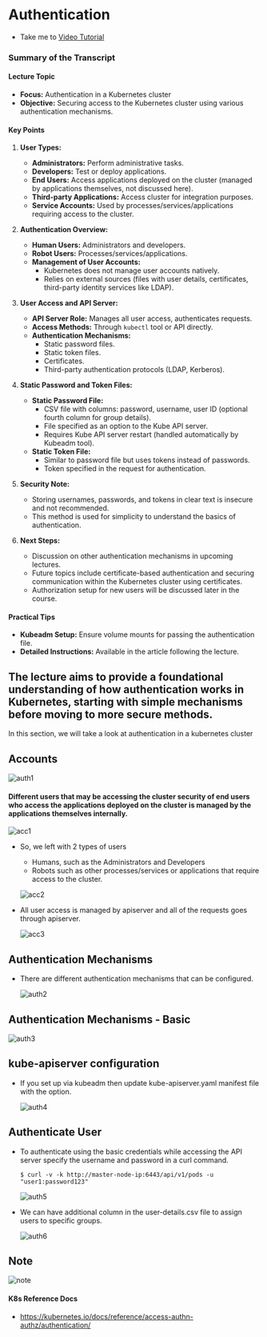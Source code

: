 # Authentication
  - Take me to [Video Tutorial](https://kodekloud.com/topic/authentication/)
### Summary of the Transcript

#### Lecture Topic
- **Focus:** Authentication in a Kubernetes cluster
- **Objective:** Securing access to the Kubernetes cluster using various authentication mechanisms.

#### Key Points

1. **User Types:**
   - **Administrators:** Perform administrative tasks.
   - **Developers:** Test or deploy applications.
   - **End Users:** Access applications deployed on the cluster (managed by applications themselves, not discussed here).
   - **Third-party Applications:** Access cluster for integration purposes.
   - **Service Accounts:** Used by processes/services/applications requiring access to the cluster.

2. **Authentication Overview:**
   - **Human Users:** Administrators and developers.
   - **Robot Users:** Processes/services/applications.
   - **Management of User Accounts:**
     - Kubernetes does not manage user accounts natively.
     - Relies on external sources (files with user details, certificates, third-party identity services like LDAP).

3. **User Access and API Server:**
   - **API Server Role:** Manages all user access, authenticates requests.
   - **Access Methods:** Through `kubectl` tool or API directly.
   - **Authentication Mechanisms:**
     - Static password files.
     - Static token files.
     - Certificates.
     - Third-party authentication protocols (LDAP, Kerberos).

4. **Static Password and Token Files:**
   - **Static Password File:**
     - CSV file with columns: password, username, user ID (optional fourth column for group details).
     - File specified as an option to the Kube API server.
     - Requires Kube API server restart (handled automatically by Kubeadm tool).
   - **Static Token File:**
     - Similar to password file but uses tokens instead of passwords.
     - Token specified in the request for authentication.

5. **Security Note:**
   - Storing usernames, passwords, and tokens in clear text is insecure and not recommended.
   - This method is used for simplicity to understand the basics of authentication.

6. **Next Steps:**
   - Discussion on other authentication mechanisms in upcoming lectures.
   - Future topics include certificate-based authentication and securing communication within the Kubernetes cluster using certificates.
   - Authorization setup for new users will be discussed later in the course.

#### Practical Tips
- **Kubeadm Setup:** Ensure volume mounts for passing the authentication file.
- **Detailed Instructions:** Available in the article following the lecture.

The lecture aims to provide a foundational understanding of how authentication works in Kubernetes, starting with simple mechanisms before moving to more secure methods.
-----------------------------------------------------------------------------------------------------------------------
In this section, we will take a look at authentication in a kubernetes cluster

## Accounts

  ![auth1](../../images/auth1.PNG)
  
#### Different users that may be accessing the cluster security of end users who access the applications deployed on the cluster is managed by the applications themselves internally.

 ![acc1](../../images/acc1.PNG)
 
- So, we left with 2 types of users
  - Humans, such as the Administrators and Developers
  - Robots such as other processes/services or applications that require access to the cluster.
  

  ![acc2](../../images/acc2.PNG)
  
- All user access is managed by apiserver and all of the requests goes through apiserver.
 
  ![acc3](../../images/acc3.PNG)
  
## Authentication Mechanisms
- There are different authentication mechanisms that can be configured.

  ![auth2](../../images/auth2.PNG)
  
## Authentication Mechanisms - Basic
  
  ![auth3](../../images/auth3.PNG)
  
## kube-apiserver configuration
- If you set up via kubeadm then update kube-apiserver.yaml manifest file with the option.
  
  ![auth4](../../images/auth4.PNG)
  
## Authenticate User

- To authenticate using the basic credentials while accessing the API server specify the username and password in a curl command.
  ```
  $ curl -v -k http://master-node-ip:6443/api/v1/pods -u "user1:password123"
  ```
  ![auth5](../../images/auth5.PNG)
  
- We can have additional column in the user-details.csv file to assign users to specific groups.

  ![auth6](../../images/auth6.PNG)
  
## Note
 
 ![note](../../images/note.PNG)
  
  
#### K8s Reference Docs
- https://kubernetes.io/docs/reference/access-authn-authz/authentication/ 
  
  
